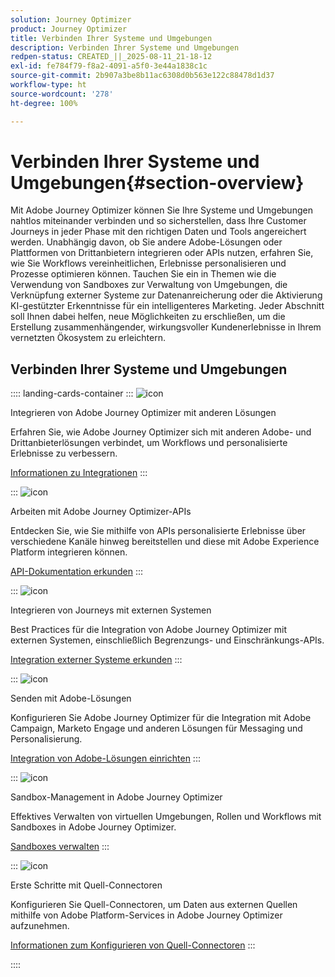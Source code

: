```yaml
---
solution: Journey Optimizer
product: Journey Optimizer
title: Verbinden Ihrer Systeme und Umgebungen
description: Verbinden Ihrer Systeme und Umgebungen
redpen-status: CREATED_||_2025-08-11_21-18-12
exl-id: fe784f79-f8a2-4091-a5f0-3e44a1838c1c
source-git-commit: 2b907a3be8b11ac6308d0b563e122c88478d1d37
workflow-type: ht
source-wordcount: '278'
ht-degree: 100%

---
```


# Verbinden Ihrer Systeme und Umgebungen{#section-overview}

Mit Adobe Journey Optimizer können Sie Ihre Systeme und Umgebungen nahtlos miteinander verbinden und so sicherstellen, dass Ihre Customer Journeys in jeder Phase mit den richtigen Daten und Tools angereichert werden. Unabhängig davon, ob Sie andere Adobe-Lösungen oder Plattformen von Drittanbietern integrieren oder APIs nutzen, erfahren Sie, wie Sie Workflows vereinheitlichen, Erlebnisse personalisieren und Prozesse optimieren können. Tauchen Sie ein in Themen wie die Verwendung von Sandboxes zur Verwaltung von Umgebungen, die Verknüpfung externer Systeme zur Datenanreicherung oder die Aktivierung KI-gestützter Erkenntnisse für ein intelligenteres Marketing. Jeder Abschnitt soll Ihnen dabei helfen, neue Möglichkeiten zu erschließen, um die Erstellung zusammenhängender, wirkungsvoller Kundenerlebnisse in Ihrem vernetzten Ökosystem zu erleichtern.

## Verbinden Ihrer Systeme und Umgebungen

:::: landing-cards-container
:::
![icon](https://cdn.experienceleague.adobe.com/icons/puzzle-piece.svg)

Integrieren von Adobe Journey Optimizer mit anderen Lösungen

Erfahren Sie, wie Adobe Journey Optimizer sich mit anderen Adobe- und Drittanbieterlösungen verbindet, um Workflows und personalisierte Erlebnisse zu verbessern.

[Informationen zu Integrationen](../using/integrations/ajo-integrations.md)
:::

:::
![icon](https://cdn.experienceleague.adobe.com/icons/code-branch.svg)

Arbeiten mit Adobe Journey Optimizer-APIs

Entdecken Sie, wie Sie mithilfe von APIs personalisierte Erlebnisse über verschiedene Kanäle hinweg bereitstellen und diese mit Adobe Experience Platform integrieren können.

[API-Dokumentation erkunden](../using/configuration/ajo-apis.md)
:::

:::
![icon](https://cdn.experienceleague.adobe.com/icons/puzzle-piece.svg)

Integrieren von Journeys mit externen Systemen

Best Practices für die Integration von Adobe Journey Optimizer mit externen Systemen, einschließlich Begrenzungs- und Einschränkungs-APIs.

[Integration externer Systeme erkunden](external-systems-landing-page.md)
:::

:::
![icon](https://cdn.experienceleague.adobe.com/icons/puzzle-piece.svg)

Senden mit Adobe-Lösungen

Konfigurieren Sie Adobe Journey Optimizer für die Integration mit Adobe Campaign, Marketo Engage und anderen Lösungen für Messaging und Personalisierung.

[Integration von Adobe-Lösungen einrichten](adobe-solutions-landing-page.md)
:::

:::
![icon](https://cdn.experienceleague.adobe.com/icons/gear.svg)

Sandbox-Management in Adobe Journey Optimizer

Effektives Verwalten von virtuellen Umgebungen, Rollen und Workflows mit Sandboxes in Adobe Journey Optimizer.

[Sandboxes verwalten](sandbox-landing-page.md)
:::

:::
![icon](https://cdn.experienceleague.adobe.com/icons/circle-play.svg)

Erste Schritte mit Quell-Connectoren

Konfigurieren Sie Quell-Connectoren, um Daten aus externen Quellen mithilfe von Adobe Platform-Services in Adobe Journey Optimizer aufzunehmen.

[Informationen zum Konfigurieren von Quell-Connectoren](../using/start/get-started-sources.md)
:::

::::
